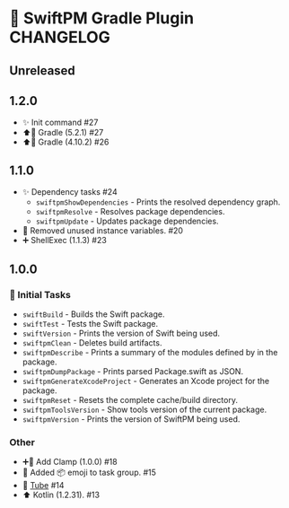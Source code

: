 # 📝 SwiftPM Gradle Plugin CHANGELOG

## Unreleased

## 1.2.0

- ✨ Init command #27
- ⬆️🐘 Gradle (5.2.1) #27
- ⬆️🐘 Gradle (4.10.2) #26

## 1.1.0

- ✨ Dependency tasks #24
   - `swiftpmShowDependencies` - Prints the resolved dependency graph.
   - `swiftpmResolve` - Resolves package dependencies.
   - `swiftpmUpdate` - Updates package dependencies.
- 🚨 Removed unused instance variables. #20
- ➕ ShellExec (1.1.3) #23

## 1.0.0

### 🎉 Initial Tasks

- `swiftBuild` - Builds the Swift package.
- `swiftTest` - Tests the Swift package.
- `swiftVersion` - Prints the version of Swift being used.
- `swiftpmClean` - Deletes build artifacts.
- `swiftpmDescribe` - Prints a summary of the modules defined by in the package.
- `swiftpmDumpPackage` - Prints parsed Package.swift as JSON.
- `swiftpmGenerateXcodeProject` - Generates an Xcode project for the package.
- `swiftpmReset` - Resets the complete cache/build directory.
- `swiftpmToolsVersion` - Show tools version of the current package.
- `swiftpmVersion` - Prints the version of SwiftPM being used.

### Other

- ➕🔌 Add Clamp (1.0.0) #18
- 📝 Added 📦 emoji to task group. #15
- 🚰 [Tube](https://github.com/phatblat/Tube) #14
- ⬆️ Kotlin (1.2.31). #13
